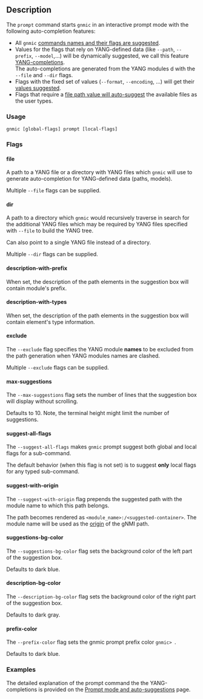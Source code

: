 ## Description
The `prompt` command starts `gnmic` in an interactive prompt mode with the following auto-completion features:

* All `gnmic` [commands names and their flags are suggested](../advanced/prompt_suggestions.md#commands-and-flags-suggestions).
* Values for the flags that rely on YANG-defined data (like `--path`, `--prefix`, `--model`,...) will be dynamically suggested, we call this feature [YANG-completions](../advanced/prompt_suggestions.md#yang-completions).  
The auto-completions are generated from the YANG modules d with the `--file` and `--dir` flags.
* Flags with the fixed set of values (`--format`, `--encoding`, ...) will get their [values suggested](../advanced/prompt_suggestions.md#enumeration-suggestions).
* Flags that require a [file path value will auto-suggest](../advanced/prompt_suggestions.md#file-path-completions) the available files as the user types.


### Usage

`gnmic [global-flags] prompt [local-flags]`

### Flags

#### file
A path to a YANG file or a directory with YANG files which `gnmic` will use to generate auto-completion for YANG-defined data (paths, models).

Multiple `--file` flags can be supplied.

#### dir
A path to a directory which `gnmic` would recursively traverse in search for the additional YANG files which may be required by YANG files specified with `--file` to build the YANG tree.

Can also point to a single YANG file instead of a directory.

Multiple `--dir` flags can be supplied.

#### description-with-prefix
When set, the description of the path elements in the suggestion box will contain module's prefix.

#### description-with-types
When set, the description of the path elements in the suggestion box will contain element's type information.

#### exclude
The `--exclude` flag specifies the YANG module __names__ to be excluded from the path generation when YANG modules names are clashed.

Multiple `--exclude` flags can be supplied.

#### max-suggestions
The `--max-suggestions` flag sets the number of lines that the suggestion box will display without scrolling.

Defaults to 10. Note, the terminal height might limit the number of suggestions. 

#### suggest-all-flags
The `--suggest-all-flags` makes `gnmic` prompt suggest both global and local flags for a sub-command.

The default behavior (when this flag is not set) is to suggest __only__ local flags for any typed sub-command.

#### suggest-with-origin
The `--suggest-with-origin` flag prepends the suggested path with the module name to which this path belongs.

The path becomes rendered as `<module_name>:/<suggested-container>`. The module name will be used as the [origin](https://github.com/openconfig/reference/blob/master/rpc/gnmi/gnmi-specification.md#222-paths) of the gNMI path.

#### suggestions-bg-color
The `--suggestions-bg-color` flag sets the background color of the left part of the suggestion box.

Defaults to dark blue.

#### description-bg-color
The `--description-bg-color` flag sets the background color of the right part of the suggestion box.

Defaults to dark gray.

#### prefix-color
The `--prefix-color` flag sets the gnmic prompt prefix color `gnmic> `.

Defaults to dark blue.

### Examples
The detailed explanation of the prompt command the the YANG-completions is provided on the [Prompt mode and auto-suggestions](../advanced/prompt_suggestions.md) page.
